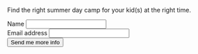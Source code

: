 Find the right summer day camp for your kid(s) at the right time.
<form action="https://formspree.io/camper@dangur.com" method="POST" />
Name
<input type="text" name="name">
<br />
Email address
<input type="email" name="email">
<br />
<input type="submit" value="Send me more info">
